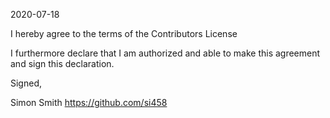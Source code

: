 2020-07-18

I hereby agree to the terms of the Contributors License

I furthermore declare that I am authorized and able to make this
agreement and sign this declaration.

Signed,

Simon Smith
https://github.com/si458
